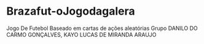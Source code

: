 # Brazafut-oJogodagalera
Jogo De Futebol Baseado em cartas de ações  aleatórias
Grupo DANILO DO CARMO GONÇALVES, KAYO LUCAS DE MIRANDA ARAUJO
